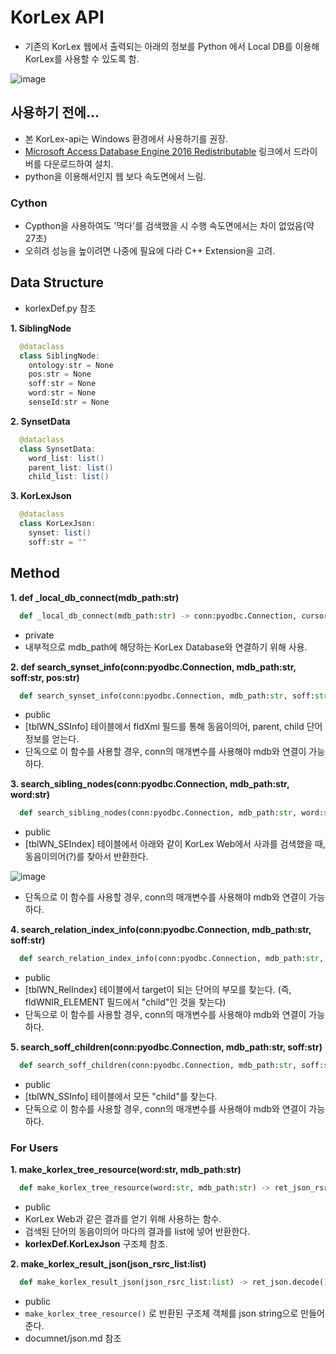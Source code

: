 # KorLex API
  - 기존의 KorLex 웹에서 출력되는 아래의 정보를 Python 에서 Local DB를 이용해 KorLex를 사용할 수 있도록 함.
  
  ![image](https://user-images.githubusercontent.com/30927066/148867056-a93b3536-89af-4354-944b-94022e9272f4.png)

  
## 사용하기 전에...
  - 본 KorLex-api는 Windows 환경에서 사용하기를 권장.
  - [Microsoft Access Database Engine 2016 Redistributable](https://www.microsoft.com/en-us/download/details.aspx?id=54920) 링크에서 드라이버를 다운로드하여 설치.
  - python을 이용해서인지 웹 보다 속도면에서 느림.

  ### Cython
    
  - Cypthon을 사용하여도 '먹다'를 검색했을 시 수행 속도면에서는 차이 없었음(약 27초)
  - 오히려 성능을 높이려면 나중에 필요에 다라 C++ Extension을 고려.

## Data Structure
  - korlexDef.py 참조
  
  **1. SiblingNode**
  ~~~java
    @dataclass
    class SiblingNode:
      ontology:str = None
      pos:str = None
      soff:str = None
      word:str = None
      senseId:str = None
  ~~~
  
  **2. SynsetData**
  ~~~java
    @dataclass
    class SynsetData:
      word_list: list()
      parent_list: list()
      child_list: list()
  ~~~
  
  **3. KorLexJson**
  ~~~java
    @dataclass
    class KorLexJson:
      synset: list()
      soff:str = ""
  ~~~  

## Method
  **1. def _local_db_connect(mdb_path:str)**

  ~~~python
    def _local_db_connect(mdb_path:str) -> conn:pyodbc.Connection, cursor:pyodbc.Cursor
  ~~~
    
  - private
  - 내부적으로 mdb_path에 해당하는 KorLex Database와 연결하기 위해 사용.
    
  **2. def search_synset_info(conn:pyodbc.Connection, mdb_path:str, soff:str, pos:str)**
  
  ~~~python
    def search_synset_info(conn:pyodbc.Connection, mdb_path:str, soff:str, pos:str) -> korlexDef.SynsetData
  ~~~
    
  - public
  - \[tblWN_SSInfo] 테이블에서 fldXml 필드를 통해 동음이의어, parent, child 단어 정보를 얻는다.
  - 단독으로 이 함수를 사용할 경우, conn의 매개변수를 사용해야 mdb와 연결이 가능하다.

  **3. search_sibling_nodes(conn:pyodbc.Connection, mdb_path:str, word:str)**

  ~~~python
    def search_sibling_nodes(conn:pyodbc.Connection, mdb_path:str, word:str) -> siblingNodeList:list
  ~~~
    
  - public
  - \[tblWN_SEIndex] 테이블에서 아래와 같이 KorLex Web에서 사과를 검색했을 때, 동음이의어(?)를 찾아서 반환한다.

  ![image](https://user-images.githubusercontent.com/30927066/148869392-5dc8fa12-8f94-47c2-8b44-2a7c1565b597.png) 

  - 단독으로 이 함수를 사용할 경우, conn의 매개변수를 사용해야 mdb와 연결이 가능하다.

  **4. search_relation_index_info(conn:pyodbc.Connection, mdb_path:str, soff:str)**

  ~~~python
    def search_relation_index_info(conn:pyodbc.Connection, mdb_path:str, soff:str) -> ret_element:(None|list)
  ~~~
    
  - public
  - \[tblWN_RelIndex] 테이블에서 target이 되는 단어의 부모를 찾는다. (즉, fldWNIR_ELEMENT 필드에서 "child"인 것을 찾는다)
  - 단독으로 이 함수를 사용할 경우, conn의 매개변수를 사용해야 mdb와 연결이 가능하다.

  **5. search_soff_children(conn:pyodbc.Connection, mdb_path:str, soff:str)**
    
  ~~~python
    def search_soff_children(conn:pyodbc.Connection, mdb_path:str, soff:str) -> ret_child_list:list
  ~~~
    
  - public
  - \[tblWN_SSInfo] 테이블에서 모든 "child"를 찾는다.
  - 단독으로 이 함수를 사용할 경우, conn의 매개변수를 사용해야 mdb와 연결이 가능하다.
    
  ### For Users
  **1. make_korlex_tree_resource(word:str, mdb_path:str)**
    
  ~~~python
    def make_korlex_tree_resource(word:str, mdb_path:str) -> ret_json_rsrc_list:list
  ~~~

  - public
  - KorLex Web과 같은 결과를 얻기 위해 사용하는 함수.
  - 검색된 단어의 동음이의어 마다의 결과를 list에 넣어 반환한다.
  - **korlexDef.KorLexJson** 구조체 참조.
    
  **2. make_korlex_result_json(json_rsrc_list:list)**
    
  ~~~python
    def make_korlex_result_json(json_rsrc_list:list) -> ret_json.decode():str
  ~~~

  - public
  - <code>make_korlex_tree_resource()</code> 로 반환된 구조체 객체를 json string으로 만들어준다.
  - documnet/json.md 참조
